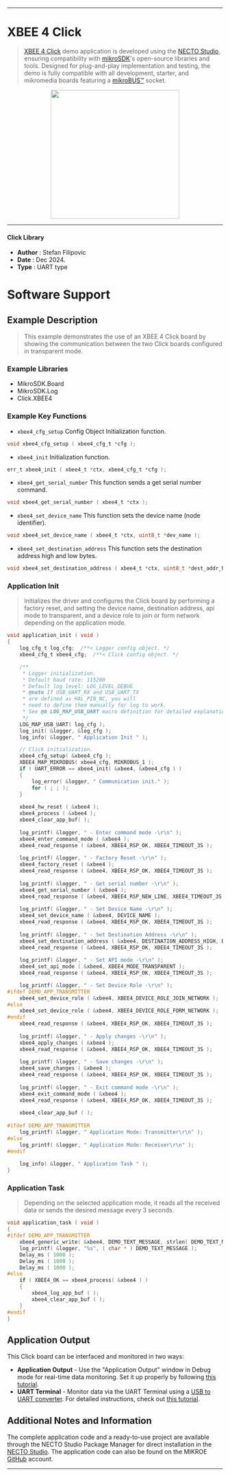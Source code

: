 
---
# XBEE 4 Click

> [XBEE 4 Click](https://www.mikroe.com/?pid_product=MIKROE-6491) demo application is developed using
the [NECTO Studio](https://www.mikroe.com/necto), ensuring compatibility with [mikroSDK](https://www.mikroe.com/mikrosdk)'s
open-source libraries and tools. Designed for plug-and-play implementation and testing, the demo is fully compatible with
all development, starter, and mikromedia boards featuring a [mikroBUS&trade;](https://www.mikroe.com/mikrobus) socket.

<p align="center">
  <img src="https://www.mikroe.com/?pid_product=MIKROE-6491&image=1" height=300px>
</p>

---

#### Click Library

- **Author**        : Stefan Filipovic
- **Date**          : Dec 2024.
- **Type**          : UART type

# Software Support

## Example Description

> This example demonstrates the use of an XBEE 4 Click board by showing the communication between the two Click boards configured in transparent mode.

### Example Libraries

- MikroSDK.Board
- MikroSDK.Log
- Click.XBEE4

### Example Key Functions

- `xbee4_cfg_setup` Config Object Initialization function.
```c
void xbee4_cfg_setup ( xbee4_cfg_t *cfg );
```

- `xbee4_init` Initialization function.
```c
err_t xbee4_init ( xbee4_t *ctx, xbee4_cfg_t *cfg );
```

- `xbee4_get_serial_number` This function sends a get serial number command.
```c
void xbee4_get_serial_number ( xbee4_t *ctx );
```

- `xbee4_set_device_name` This function sets the device name (node identifier).
```c
void xbee4_set_device_name ( xbee4_t *ctx, uint8_t *dev_name );
```

- `xbee4_set_destination_address` This function sets the destination address high and low bytes.
```c
void xbee4_set_destination_address ( xbee4_t *ctx, uint8_t *dest_addr_high, uint8_t *dest_addr_low );
```

### Application Init

> Initializes the driver and configures the Click board by performing a factory reset, 
and setting the device name, destination address, api mode to transparent, 
and a device role to join or form network depending on the application mode.

```c
void application_init ( void )
{
    log_cfg_t log_cfg;  /**< Logger config object. */
    xbee4_cfg_t xbee4_cfg;  /**< Click config object. */

    /** 
     * Logger initialization.
     * Default baud rate: 115200
     * Default log level: LOG_LEVEL_DEBUG
     * @note If USB_UART_RX and USB_UART_TX 
     * are defined as HAL_PIN_NC, you will 
     * need to define them manually for log to work. 
     * See @b LOG_MAP_USB_UART macro definition for detailed explanation.
     */
    LOG_MAP_USB_UART( log_cfg );
    log_init( &logger, &log_cfg );
    log_info( &logger, " Application Init " );

    // Click initialization.
    xbee4_cfg_setup( &xbee4_cfg );
    XBEE4_MAP_MIKROBUS( xbee4_cfg, MIKROBUS_1 );
    if ( UART_ERROR == xbee4_init( &xbee4, &xbee4_cfg ) ) 
    {
        log_error( &logger, " Communication init." );
        for ( ; ; );
    }
    
    xbee4_hw_reset ( &xbee4 );
    xbee4_process ( &xbee4 );
    xbee4_clear_app_buf( );
    
    log_printf( &logger, " - Enter command mode -\r\n" );
    xbee4_enter_command_mode ( &xbee4 );
    xbee4_read_response ( &xbee4, XBEE4_RSP_OK, XBEE4_TIMEOUT_3S );
    
    log_printf( &logger, " - Factory Reset -\r\n" );
    xbee4_factory_reset ( &xbee4 );
    xbee4_read_response ( &xbee4, XBEE4_RSP_OK, XBEE4_TIMEOUT_3S );
    
    log_printf( &logger, " - Get serial number -\r\n" );
    xbee4_get_serial_number ( &xbee4 );
    xbee4_read_response ( &xbee4, XBEE4_RSP_NEW_LINE, XBEE4_TIMEOUT_3S );
    
    log_printf( &logger, " - Set Device Name -\r\n" );
    xbee4_set_device_name ( &xbee4, DEVICE_NAME );
    xbee4_read_response ( &xbee4, XBEE4_RSP_OK, XBEE4_TIMEOUT_3S );
    
    log_printf( &logger, " - Set Destination Address -\r\n" );
    xbee4_set_destination_address ( &xbee4, DESTINATION_ADDRESS_HIGH, DESTINATION_ADDRESS_LOW );
    xbee4_read_response ( &xbee4, XBEE4_RSP_OK, XBEE4_TIMEOUT_3S );
    
    log_printf( &logger, " - Set API mode -\r\n" );
    xbee4_set_api_mode ( &xbee4, XBEE4_MODE_TRANSPARENT );
    xbee4_read_response ( &xbee4, XBEE4_RSP_OK, XBEE4_TIMEOUT_3S );

    log_printf( &logger, " - Set Device Role -\r\n" );
#ifdef DEMO_APP_TRANSMITTER
    xbee4_set_device_role ( &xbee4, XBEE4_DEVICE_ROLE_JOIN_NETWORK );
#else
    xbee4_set_device_role ( &xbee4, XBEE4_DEVICE_ROLE_FORM_NETWORK );
#endif
    xbee4_read_response ( &xbee4, XBEE4_RSP_OK, XBEE4_TIMEOUT_3S );
    
    log_printf( &logger, " - Apply changes -\r\n" );
    xbee4_apply_changes ( &xbee4 );
    xbee4_read_response ( &xbee4, XBEE4_RSP_OK, XBEE4_TIMEOUT_3S ); 
    
    log_printf( &logger, " - Save changes -\r\n" );
    xbee4_save_changes ( &xbee4 );
    xbee4_read_response ( &xbee4, XBEE4_RSP_OK, XBEE4_TIMEOUT_3S );
    
    log_printf( &logger, " - Exit command mode -\r\n" );
    xbee4_exit_command_mode ( &xbee4 );
    xbee4_read_response ( &xbee4, XBEE4_RSP_OK, XBEE4_TIMEOUT_3S ); 
    
    xbee4_clear_app_buf ( );
    
#ifdef DEMO_APP_TRANSMITTER
    log_printf( &logger, " Application Mode: Transmitter\r\n" );
#else
    log_printf( &logger, " Application Mode: Receiver\r\n" );
#endif
    
    log_info( &logger, " Application Task " );
}
```

### Application Task

> Depending on the selected application mode, it reads all the received data or sends the desired message every 3 seconds.

```c
void application_task ( void )
{
#ifdef DEMO_APP_TRANSMITTER
    xbee4_generic_write( &xbee4, DEMO_TEXT_MESSAGE, strlen( DEMO_TEXT_MESSAGE ) );
    log_printf( &logger, "%s", ( char * ) DEMO_TEXT_MESSAGE );
    Delay_ms ( 1000 );
    Delay_ms ( 1000 );
    Delay_ms ( 1000 ); 
#else
    if ( XBEE4_OK == xbee4_process( &xbee4 ) ) 
    {
        xbee4_log_app_buf ( );
        xbee4_clear_app_buf ( );
    }
#endif
}
```

## Application Output

This Click board can be interfaced and monitored in two ways:
- **Application Output** - Use the "Application Output" window in Debug mode for real-time data monitoring.
Set it up properly by following [this tutorial](https://www.youtube.com/watch?v=ta5yyk1Woy4).
- **UART Terminal** - Monitor data via the UART Terminal using
a [USB to UART converter](https://www.mikroe.com/click/interface/usb?interface*=uart,uart). For detailed instructions,
check out [this tutorial](https://help.mikroe.com/necto/v2/Getting%20Started/Tools/UARTTerminalTool).

## Additional Notes and Information

The complete application code and a ready-to-use project are available through the NECTO Studio Package Manager for 
direct installation in the [NECTO Studio](https://www.mikroe.com/necto). The application code can also be found on
the MIKROE [GitHub](https://github.com/MikroElektronika/mikrosdk_click_v2) account.

---

